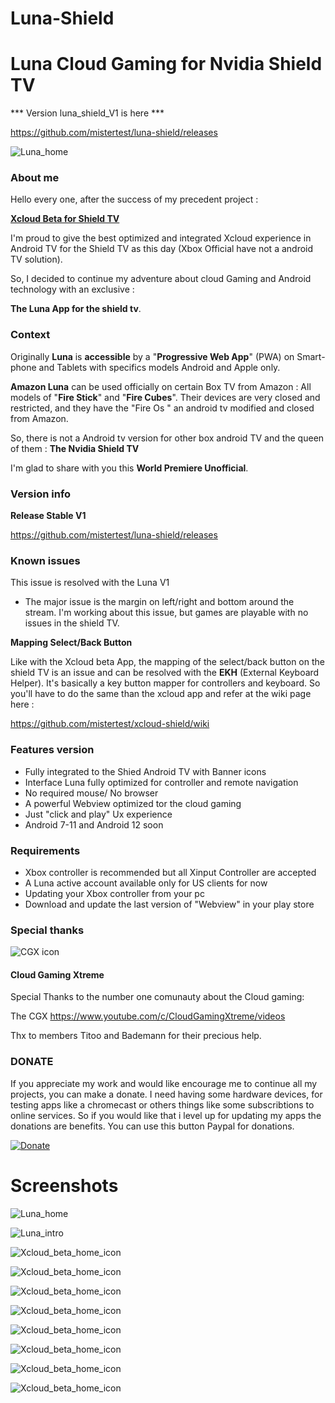 # Luna-Shield 



# Luna Cloud Gaming for Nvidia Shield TV

*** Version luna_shield_V1 is here ***

https://github.com/mistertest/luna-shield/releases


![Luna_home](https://github.com/mistertest/luna-shield/blob/main/images/luna_banner_app.png)




### About me


Hello every one, after the success of my precedent project : 


**[Xcloud Beta for Shield TV](https://github.com/mistertest/xcloud-shield)**

I'm proud to give the best optimized and integrated Xcloud experience in Android TV for the Shield TV as this day (Xbox Official have not a android TV solution).

So, I decided to continue my adventure about cloud Gaming and Android technology with an exclusive : 

**The Luna App for the shield tv**.





### Context

Originally **Luna** is **accessible** by a "**Progressive Web App**" (PWA) on Smart-phone and Tablets with specifics models Android and Apple only. 

**Amazon Luna** can be used officially on certain Box TV from Amazon : All models of "**Fire Stick**" and "**Fire Cubes**". 
Their devices are very closed and restricted, and they have the "Fire Os " an android tv modified and closed from Amazon.

So, there is not a Android tv version for other box android TV and the queen of them : **The Nvidia Shield TV**

I'm glad to share with you this **World Premiere Unofficial**.





### Version info

 **Release Stable V1** 

https://github.com/mistertest/luna-shield/releases



### Known issues

This issue is resolved with the Luna V1

- The major issue is the margin on left/right and bottom around the stream. 
I'm working about this issue, but games are playable with no issues in the shield TV.








**Mapping Select/Back Button**

Like with the Xcloud beta App, the mapping of the select/back button on the shield TV is an issue and can be resolved with the **EKH** (External Keyboard Helper). It's basically a key button mapper for controllers and keyboard. So you'll have to do the same than the xcloud app and refer at the wiki page here :

 https://github.com/mistertest/xcloud-shield/wiki
 
 
 
 ### **Features version**

- Fully integrated to the Shied Android TV with Banner icons
- Interface Luna fully optimized for controller and remote navigation 
- No required mouse/ No browser
- A powerful Webview optimized tor the cloud gaming 
- Just "click and play"  Ux experience
- Android 7-11 and Android 12 soon



### Requirements 

- Xbox controller is recommended but all Xinput Controller are accepted
- A Luna active account available only for US clients for now
- Updating your Xbox controller from your pc
- Download and update the last version of "Webview" in your play store 
 
 
 ### Special thanks
 
 ![CGX icon](https://github.com/mistertest/luna-shield/blob/main/images/unnamed.jpg)
 
 
 #### Cloud Gaming Xtreme
 
 Special Thanks to the number one comunauty about the Cloud gaming:
 
 The CGX 
 https://www.youtube.com/c/CloudGamingXtreme/videos
 
 Thx to members Titoo and Bademann  for their precious help.
 
 
 
 ### DONATE

If you appreciate my work and would like encourage me to continue all my projects, you can make a donate. I need having some hardware devices, for testing apps like a chromecast or  others things like some subscribtions to online services. So if you would like that i level up for updating my apps the donations are benefits. 
You can use this button Paypal for donations.

[![Donate](https://img.shields.io/badge/Donate-PayPal-green.svg)](https://www.paypal.com/paypalme/cmsxpert)
 
 
 
 
 # **Screenshots**
 
 ![Luna_home](https://github.com/mistertest/luna-shield/blob/main/images/luna_home1.png)
 
 ![Luna_intro](https://github.com/mistertest/luna-shield/blob/main/images/luna_int6.png)
 
 ![Xcloud_beta_home_icon](https://github.com/mistertest/luna-shield/blob/main/images/luna_int5.png)
 
 ![Xcloud_beta_home_icon](https://github.com/mistertest/luna-shield/blob/main/images/luna_int1.png)
 
 ![Xcloud_beta_home_icon](https://github.com/mistertest/luna-shield/blob/main/images/luna_int3.png)
 
 ![Xcloud_beta_home_icon](https://github.com/mistertest/luna-shield/blob/main/images/luna_int7.png)
 
 ![Xcloud_beta_home_icon](https://github.com/mistertest/luna-shield/blob/main/images/luna_game7.png)
 
 ![Xcloud_beta_home_icon](https://github.com/mistertest/luna-shield/blob/main/images/luna_game9.png)
 
 ![Xcloud_beta_home_icon](https://github.com/mistertest/luna-shield/blob/main/images/luna_game10.png)
 
 ![Xcloud_beta_home_icon](https://github.com/mistertest/luna-shield/blob/main/images/luna_game11.png)
